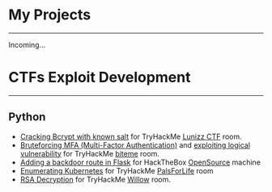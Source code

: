 # My Projects

* * *
Incoming...

# CTFs Exploit Development

* * *
## Python

- [Cracking Bcrypt with known salt](https://github.com/siunam321/CTF-Writeups/blob/main/TryHackMe/Lunizz-CTF/crack_bcrypt.py) for TryHackMe [Lunizz CTF](https://tryhackme.com/room/lunizzctfnd) room.
- [Bruteforcing MFA (Multi-Factor Authentication)](https://github.com/siunam321/CTF-Writeups/blob/main/TryHackMe/biteme/mfa_brute.py) and [exploiting logical vulnerability](https://github.com/siunam321/CTF-Writeups/blob/main/TryHackMe/biteme/gen_md5hash.py) for TryHackMe [biteme](https://tryhackme.com/room/biteme) room.
- [Adding a backdoor route in Flask](https://github.com/siunam321/CTF-Writeups/blob/main/HackTheBox/OpenSource/exploit.py) for HackTheBox [OpenSource](https://app.hackthebox.com/machines/OpenSource) machine
- [Enumerating Kubernetes](https://github.com/siunam321/CTF-Writeups/blob/main/TryHackMe/PalsForLife/enumk8s.py) for TryHackMe [PalsForLife](https://tryhackme.com/room/palsforlife) room
- [RSA Decryption](https://github.com/siunam321/CTF-Writeups/blob/main/TryHackMe/Willow/rsa_decryption.py) for TryHackMe [Willow](https://tryhackme.com/room/willow) room.
